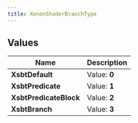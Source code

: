 ```yaml
---
title: XenonShaderBranchType
---
```


## Values
| Name | Description |
| ---- | ----------- |
| **XsbtDefault** | Value: **0** |
| **XsbtPredicate** | Value: **1** |
| **XsbtPredicateBlock** | Value: **2** |
| **XsbtBranch** | Value: **3** |

